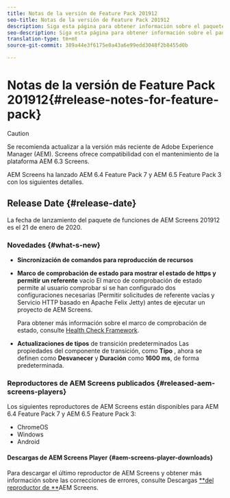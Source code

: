 ```yaml
---
title: Notas de la versión de Feature Pack 201912
seo-title: Notas de la versión de Feature Pack 201912
description: Siga esta página para obtener información sobre el paquete de funciones de AEM Screens 201912 publicado el 20 de enero de 2020.
seo-description: Siga esta página para obtener información sobre el paquete de funciones de AEM Screens 201912 publicado el 20 de enero de 2020.
translation-type: tm+mt
source-git-commit: 389a44e3f6175e0a43a6e99edd3048f2b8455d0b

---
```



# Notas de la versión de Feature Pack 201912{#release-notes-for-feature-pack}

>[!CAUTION]
>
>Se recomienda actualizar a la versión más reciente de Adobe Experience Manager (AEM). Screens ofrece compatibilidad con el mantenimiento de la plataforma AEM 6.3 Screens.

AEM Screens ha lanzado AEM 6.4 Feature Pack 7 y AEM 6.5 Feature Pack 3 con los siguientes detalles.

## Release Date {#release-date}

La fecha de lanzamiento del paquete de funciones de AEM Screens 201912 es el 21 de enero de 2020.

### Novedades {#what-s-new}

* **Sincronización de comandos para reproducción de recursos**


* **Marco de comprobación de estado para mostrar el estado de https y permitir un referente** vacío El marco de comprobación de estado permite al usuario comprobar si se han configurado dos configuraciones necesarias (Permitir solicitudes de referente vacías y Servicio HTTP basado en Apache Felix Jetty) antes de ejecutar un proyecto de AEM Screens.

   Para obtener más información sobre el marco de comprobación de estado, consulte [Health Check Framework](/help/user-guide/configuring-screens-introduction.md#health-check-framework).

* **Actualizaciones de tipos** de transición predeterminados Las propiedades del componente de transición, como **Tipo** , ahora se definen como **Desvanecer** y **Duración** como **1600 ms**, de forma predeterminada.


### Reproductores de AEM Screens publicados {#released-aem-screens-players}

Los siguientes reproductores de AEM Screens están disponibles para AEM 6.4 Feature Pack 7 y AEM 6.5 Feature Pack 3:

* ChromeOS
* Windows
* Android

#### Descargas de AEM Screens Player {#aem-screens-player-downloads}

Para descargar el último reproductor de AEM Screens y obtener más información sobre las correcciones de errores, consulte Descargas [**del reproductor de **](https://download.macromedia.com/screens/)AEM Screens.
